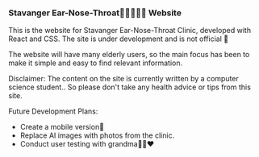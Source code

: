 ### Stavanger Ear-Nose-Throat🦻🏼👃🏼🦒 Website
This is the website for Stavanger Ear-Nose-Throat Clinic, developed with React and CSS. The site is under development and is not official 🤝

The website will have many elderly users, so the main focus has been to make it simple and easy to find relevant information.

Disclaimer: The content on the site is currently written by a computer science student.. So please don't take any health advice or tips from this site.

Future Development Plans:
* Create a mobile version📱
* Replace AI images with photos from the clinic.
* Conduct user testing with grandma👵🏼❤️